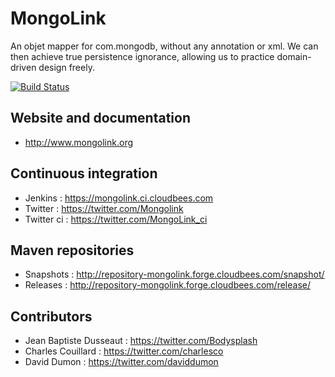 MongoLink
========

An objet mapper for com.mongodb, without any annotation or xml. We can then achieve true persistence ignorance, allowing us to practice domain-driven design freely.

[![Build Status](https://mongolink.ci.cloudbees.com/job/mongolink/badge/icon)](https://mongolink.ci.cloudbees.com/job/mongolink/)

Website and documentation
-------

* http://www.mongolink.org

Continuous integration
---------------------
* Jenkins : https://mongolink.ci.cloudbees.com
* Twitter : https://twitter.com/Mongolink
* Twitter ci : https://twitter.com/MongoLink_ci

Maven repositories
------------------
* Snapshots : http://repository-mongolink.forge.cloudbees.com/snapshot/
* Releases : http://repository-mongolink.forge.cloudbees.com/release/

Contributors
------------------
* Jean Baptiste Dusseaut : https://twitter.com/Bodysplash
* Charles Couillard : https://twitter.com/charlesco
* David Dumon : https://twitter.com/daviddumon
